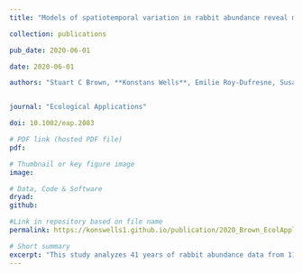```yaml
---
title: "Models of spatiotemporal variation in rabbit abundance reveal management hotspots for an invasive species"

collection: publications

pub_date: 2020-06-01

date: 2020-06-01 

authors: "Stuart C Brown, **Konstans Wells**, Emilie Roy‐Dufresne, Susan Campbell, Brian Cooke, Tarnya Cox, Damien A Fordham"


journal: "Ecological Applications"

doi: 10.1002/eap.2083

# PDF link (hosted PDF file)
pdf: 

# Thumbnail or key figure image
image: 

# Data, Code & Software
dryad:
github:

#Link in repository based on file name
permalink: https://konswells1.github.io/publication/2020_Brown_EcolAppl  

# Short summary
excerpt: "This study analyzes 41 years of rabbit abundance data from 116 sites across Australia to understand how climatic variability influences population dynamics of Oryctolagus cuniculus. Using a hierarchical Bayesian model that corrects for observation biases, the research links abundance trends to climate, and disease prevalence. The study maps regional and continental "hot spots" of rabbit activity, offering insights for ecologists and pest managers aiming to predict and manage invasive rabbit distributions across Australia at actionable scales."
---
```


